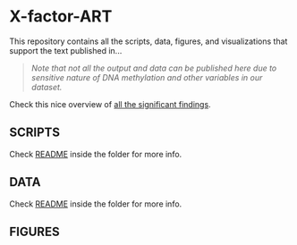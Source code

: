 # X-factor-ART

This repository contains all the scripts, data, figures, and visualizations
that support the text published in...

> _Note that not all the output and data can be published here due to sensitive_
> _nature of DNA methylation and other variables in our dataset._

Check this nice overview of [all the significant findings](nice_table_signif_results_all.html).

## SCRIPTS

Check [README](SCRIPTS/README.md) inside the folder for more info.

## DATA

Check [README](DATA/README.md) inside the folder for more info.

## FIGURES
